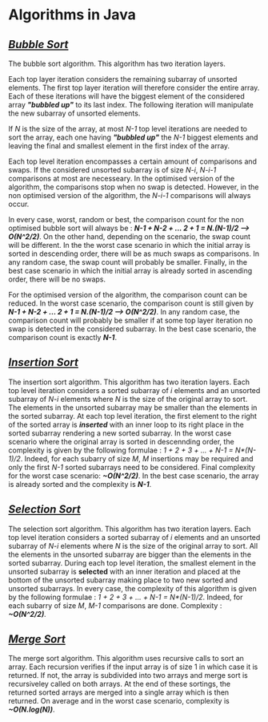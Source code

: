 # Algorithms in Java

## [_Bubble Sort_](https://github.com/natandaniel/algorithms_in_java/tree/master/algorithms_in_java/src/sort/bubble)

The bubble sort algorithm. This algorithm has two iteration layers.

Each top layer iteration considers the remaining subarray of unsorted elements. The first top layer iteration will therefore consider the entire array. Each of these iterations will have the biggest element of the considered array **_"bubbled up"_** to its last index. The following iteration will manipulate the new subarray of unsorted elements.

If _N_ is the size of the array, at most _N-1_ top level iterations are needed to sort the array, each one having **_"bubbled up"_** the _N-1_ biggest elements and leaving the final and smallest element in the first index of the array.

Each top level iteration encompasses a certain amount of comparisons and swaps. If the considered unsorted subarray is of size _N-i_, _N-i-1_ comparisons at most are necesseary. In the optimised version of the algorithm, the comparisons stop when no swap is detected. However, in the non optimised version of the algorithm, the _N-i-1_ comparisons will always occur.

In every case, worst, random or best, the comparison count for the non optimised bubble sort will always be : **_N-1 + N-2 + ... 2 + 1 = N.(N-1)/2 --> O(N^2/2)_**. On the other hand, depending on the scenario, the swap count will be different. In the the worst case scenario in which the initial array is sorted in descending order, there will be as much swaps as comparisons. In any random case, the swap count will probably be smaller. Finally, in the best case scenario in which the initial array is already sorted in ascending order, there will be no swaps.

For the optimised version of the algorithm, the comparison count can be reduced. In the worst case scenario, the comparison count is still given by **_N-1 + N-2 + ... 2 + 1 = N.(N-1)/2 --> O(N^2/2)_**. In any random case, the comparison count will probably be smaller if at some top layer iteration no swap is detected in the considered subarray. In the best case scenario, the comparison count is exactly **_N-1_**.

## [_Insertion Sort_](https://github.com/natandaniel/algorithms_in_java/tree/master/algorithms_in_java/src/sort/insertion)

The insertion sort algorithm. This algorithm has two iteration layers. Each top level iteration considers a sorted subarray of _i_ elements and an unsorted subarray of _N-i_ elements where _N_ is the size of the original array to sort. The elements in the unsorted subarray may be smaller than the elements in the sorted subarray. At each top level iteration, the first element to the right of the sorted array is _**inserted**_ with an inner loop to its right place in the sorted subarray rendering a new sorted subarray. In the worst case scenario where the original array is sorted in descennding order, the complexity is given by the following formulae : _1 + 2 + 3 + ... + N-1 = N*(N-1)/2_. Indeed, for each subarry of size _M_, _M_ insertions may be required and only the first _N-1_ sorted subarrays need to be considered. Final complexity for the worst case scenario: **_~O(N^2/2)_**. In the best case scenario, the array is already sorted and the complexity is **_N-1_**.

## [_Selection Sort_](https://github.com/natandaniel/algorithms_in_java/tree/master/algorithms_in_java/src/sort/selection)

The selection sort algorithm. This algorithm has two iteration layers. Each top level iteration considers a sorted subarray of _i_ elements and an unsorted subarray of _N-i_ elements where _N_ is the size of the original array to sort. All the elements in the unsorted subarray are bigger than the elements in the sorted subarray. During each top level iteration, the smallest element in the unsorted subarray is **selected** with an inner iteration and placed at the bottom of the unsorted subarray making place to two new sorted and unsorted subarrays. In every case, the complexity of this algorithm is given by the following formulae : _1 + 2 + 3 + ... + N-1 = N*(N-1)/2_. Indeed, for each subarry of size _M_, _M-1_ comparisons are done. Complexity : **_~O(N^2/2)_**.

## [_Merge Sort_](https://github.com/natandaniel/algorithms_in_java/tree/master/algorithms_in_java/src/sort/merge)

The merge sort algorithm. This algorithm uses recursive calls to sort an array. Each recursion verifies if the input array is of size 1 in which case it is returned. If not, the array is subdivided into two arrays and merge sort is recursiveley called on both arrays.  At the end of these sortings, the returned sorted arrays are merged into a single array which is then returned. On average and in the worst case scenario, complexity is **_~O(N.log(N))_**.
